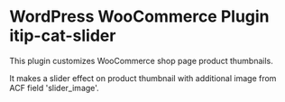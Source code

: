 # WordPress WooCommerce Plugin itip-cat-slider

This plugin customizes WooCommerce shop page product thumbnails.

It makes a slider effect on product thumbnail with additional image from ACF field 'slider_image'.
